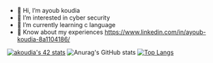 - 👋 Hi, I’m ayoub koudia
- 👀 I’m interested in cyber security
- 🌱 I’m currently learning c language
- 📄 Know about my experiences https://www.linkedin.com/in/ayoub-koudia-8a1104186/

<!---
ayoubkoudia/ayoubkoudia is a ✨ special ✨ repository because its `README.md` (this file) appears on your GitHub profile.
You can click the Preview link to take a look at your changes.
--->
[![akoudia's 42 stats](https://activity-graph.herokuapp.com/graph?username=ayoubkoudia&theme=redical)](https://github.com/oakoudad/badge42)
![Anurag's GitHub stats](https://github-readme-stats.vercel.app/api?username=ayoubkoudia&show_icons=true&theme=radical)
[![Top Langs](https://github-readme-stats.vercel.app/api/top-langs/?username=ayoubkoudia&layout=compact)](https://github.com/anuraghazra/github-readme-stats)
